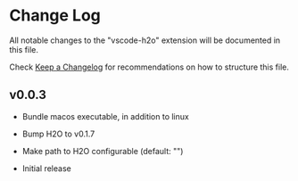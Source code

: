 # Change Log

All notable changes to the "vscode-h2o" extension will be documented in this file.

Check [Keep a Changelog](http://keepachangelog.com/) for recommendations on how to structure this file.

## v0.0.3
- Bundle macos executable, in addition to linux
- Bump H2O to v0.1.7
- Make path to H2O configurable (default: "<bundled>")

- Initial release